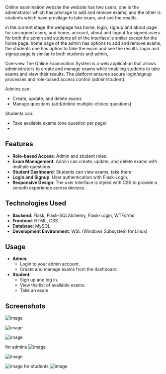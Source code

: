 Online examination website
the website has two users, one is the adminstrator which has privilage to add and remove exams, and the other is
students which have previlage to take exam, and see the results.

in the current stage the webpage has home, login, signup and about page for unsingned users, and home, account, about and logout for signed users. for both the admin and students all of the interface is smilar except for the home page.
home page of the admin has options to add and remove exams, the students one has option to take the exam and see the results.
login and signup page is similar to both students and admin, 

Overview
The Online Examination System is a web application that allows administrators to create and manage exams while enabling students to take exams and view their results. The platform ensures secure login/signup processes and role-based access control (admin/student). 

Admins can:
- Create, update, and delete exams
- Manage questions (add/delete multiple-choice questions)

Students can:
- Take available exams (one question per page)
- 
## Features
- **Role-based Access**: Admin and student roles.
- **Exam Management**: Admin can create, update, and delete exams with multiple questions.
- **Student Dashboard**: Students can view exams, take them
- **Login and Signup**: User authentication with Flask-Login.
- **Responsive Design**: The user interface is styled with CSS to provide a smooth experience across devices.

## Technologies Used
- **Backend**: Flask, Flask-SQLAlchemy, Flask-Login, WTForms
- **Frontend**: HTML, CSS
- **Database**: MySQL
- **Development Environment**: WSL (Windows Subsystem for Linux)



## Usage
- **Admin**: 
    - Login to your admin account.
    - Create and manage exams from the dashboard.
- **Student**:
    - Sign up and log in.
    - View the list of available exams.
    - Take an exam 
## Screenshots
![image](https://github.com/user-attachments/assets/9b020b51-6396-4dba-9bc1-2fad8c2a862a)

![image](https://github.com/user-attachments/assets/a26d76cb-8a22-4666-bbf2-e6752c4760e3)



![image](https://github.com/user-attachments/assets/a1a42d3a-d944-426f-ab84-4d161d33ec41)

for admins 
![image](https://github.com/user-attachments/assets/46c49550-6865-4e23-8449-11aea152447b)

![image](https://github.com/user-attachments/assets/d20f4346-5a81-4164-8a35-205619c827a2)

![image](https://github.com/user-attachments/assets/e30b41c1-7b24-4bf5-a40d-84a8a3348a5c)
for students
![image](https://github.com/user-attachments/assets/1bb93bd8-4c40-459b-ac04-394c3e6325c9)





